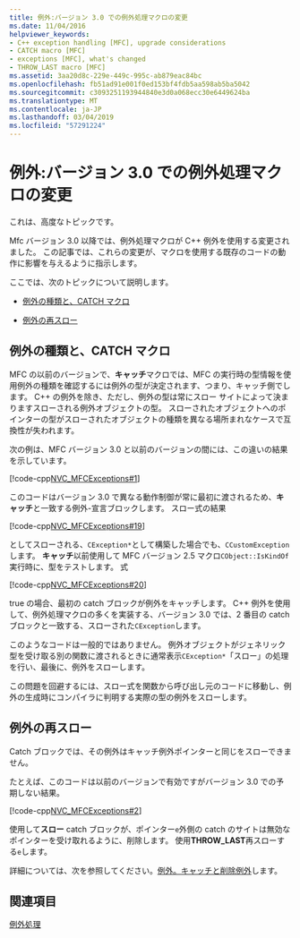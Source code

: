 ```yaml
---
title: 例外:バージョン 3.0 での例外処理マクロの変更
ms.date: 11/04/2016
helpviewer_keywords:
- C++ exception handling [MFC], upgrade considerations
- CATCH macro [MFC]
- exceptions [MFC], what's changed
- THROW_LAST macro [MFC]
ms.assetid: 3aa20d8c-229e-449c-995c-ab879eac84bc
ms.openlocfilehash: fb51ad91e001f0ed153bf4fdb5aa598ab5ba5042
ms.sourcegitcommit: c3093251193944840e3d0a068ecc30e6449624ba
ms.translationtype: MT
ms.contentlocale: ja-JP
ms.lasthandoff: 03/04/2019
ms.locfileid: "57291224"
---
```

# <a name="exceptions-changes-to-exception-macros-in-version-30"></a>例外:バージョン 3.0 での例外処理マクロの変更

これは、高度なトピックです。

Mfc バージョン 3.0 以降では、例外処理マクロが C++ 例外を使用する変更されました。 この記事では、これらの変更が、マクロを使用する既存のコードの動作に影響を与えるように指示します。

ここでは、次のトピックについて説明します。

- [例外の種類と、CATCH マクロ](#_core_exception_types_and_the_catch_macro)

- [例外の再スロー](#_core_re.2d.throwing_exceptions)

##  <a name="_core_exception_types_and_the_catch_macro"></a> 例外の種類と、CATCH マクロ

MFC の以前のバージョンで、**キャッチ**マクロでは、MFC の実行時の型情報を使用例外の種類を確認するには例外の型が決定されます、つまり、キャッチ側でします。 C++ の例外を除き、ただし、例外の型は常にスロー サイトによって決まりますスローされる例外オブジェクトの型。 スローされたオブジェクトへのポインターの型がスローされたオブジェクトの種類を異なる場所まれなケースで互換性が失われます。

次の例は、MFC バージョン 3.0 と以前のバージョンの間には、この違いの結果を示しています。

[!code-cpp[NVC_MFCExceptions#1](../mfc/codesnippet/cpp/exceptions-changes-to-exception-macros-in-version-3-0_1.cpp)]

このコードはバージョン 3.0 で異なる動作制御が常に最初に渡されるため、**キャッチ**と一致する例外-宣言ブロックします。 スロー式の結果

[!code-cpp[NVC_MFCExceptions#19](../mfc/codesnippet/cpp/exceptions-changes-to-exception-macros-in-version-3-0_2.cpp)]

としてスローされる、`CException*`として構築した場合でも、`CCustomException`します。 **キャッチ**以前使用して MFC バージョン 2.5 マクロ`CObject::IsKindOf`実行時に、型をテストします。 式

[!code-cpp[NVC_MFCExceptions#20](../mfc/codesnippet/cpp/exceptions-changes-to-exception-macros-in-version-3-0_3.cpp)]

true の場合、最初の catch ブロックが例外をキャッチします。 C++ 例外を使用して、例外処理マクロの多くを実装する、バージョン 3.0 では、2 番目の catch ブロックと一致する、スローされた`CException`します。

このようなコードは一般的ではありません。 例外オブジェクトがジェネリック型を受け取る別の関数に渡されるときに通常表示`CException*`「スロー」の処理を行い、最後に、例外をスローします。

この問題を回避するには、スロー式を関数から呼び出し元のコードに移動し、例外の生成時にコンパイラに判明する実際の型の例外をスローします。

##  <a name="_core_re.2d.throwing_exceptions"></a> 例外の再スロー

Catch ブロックでは、その例外はキャッチ例外ポインターと同じをスローできません。

たとえば、このコードは以前のバージョンで有効ですがバージョン 3.0 での予期しない結果。

[!code-cpp[NVC_MFCExceptions#2](../mfc/codesnippet/cpp/exceptions-changes-to-exception-macros-in-version-3-0_4.cpp)]

使用して**スロー** catch ブロックが、ポインター`e`外側の catch のサイトは無効なポインターを受け取れるように、削除します。 使用**THROW_LAST**再スローする`e`します。

詳細については、次を参照してください。[例外。キャッチと削除例外](../mfc/exceptions-catching-and-deleting-exceptions.md)します。

## <a name="see-also"></a>関連項目

[例外処理](../mfc/exception-handling-in-mfc.md)
